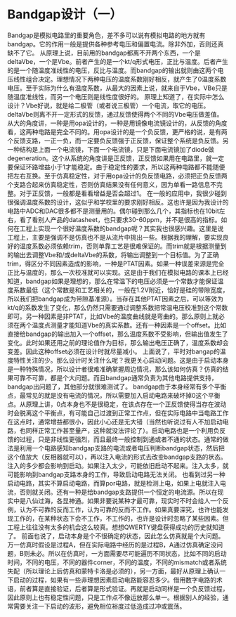 # Bandgap设计（一）
Bandgap是模拟电路里的重要角色，差不多可以说有模拟电路的地方就有bandgap。它的作用一般是提供各种参考电压和偏置电流。除非外加，否则还真缺不了它。
从原理上说，目前用的bandgap都离不开两个东西，一个是deltaVbe，一个是Vbe。前者产生的是一个kt/q形式电压，正比与温度。后者产生的是一个随温度准线性的电压，反比与温度。而bandgap的输出就则由这两个电压线性组合决定。理想情况下两种电压的温度系数刚好相反，就产生了0温度系数电压。至于实际为什么有温度系数，从最大的因素上说，就来自于Vbe，VBe只是随温度准线性，而另一个电压则是线性度很好的。
原理上知道了，在实际中怎么设计？Vbe好说，就是给二极管（或者说三极管）一个电流，取它的电压。deltaVbe则离不开一定形式的反馈，通过反馈使得两个不同的Vbe电压做差值。从大的角度讲，一种是用opa设计的，一种是用镜像电流镜设计的，从反馈的角度看，这两种电路是完全不同的。用opa设计的是一个负反馈，更严格的说，是有两个反馈支路，一正一负，而一定要负反馈强于正反馈，保证整个系统是负反馈。另一种结构是上面一个电流镜，下面一个电流镜，只是下面电流镜加了diode做degeneration。这个从系统的角度讲是正反馈，正反馈如果用在电路里，就一定要保证环路增益小于1才能稳定。由于稳定性的要求，所以这两种电路都不能随便把左右互换。至于仿真稳定性，对于用opa设计的负反馈电路，必须把正负反馈两个支路合起来仿真稳定性，否则仿真结果没有任何意义，因为单看一路信息不完整。对于正反馈，一般都是看看增益是否会超过1。
在一般的应用中，我很少碰到很强调温度系数的设计，这似乎和学校里的要求刚好相反。这也许是因为我设计的电路中ADC和DAC很多都不是测量用的。偶尔碰到那么几个，其指标也在10bit左右，看了看别人产品的datasheet，也只要求30-60ppm，并不是很高的指标。如何在工程上实现一个很好温度系数的bandgap呢？其实我也很感兴趣。这里是说工程上，主要是强调不是仿真也不是从流片中挑出一些。根据我的理解，要实现良好的温度系数必须依赖trim，否则单靠工艺是很难保证的。而trim就是根据测量到的输出去调整Vbe和/或deltaVbe的系数，将输出调整到一个目标值。为了正确trim，得区分不同因素造成的影响，一种是PTAT因素。如果一种误差来源是完全正比与温度的，那么一次校准就可以实现。这是由于我们在模拟电路的课本上已经知道，bandgap如果是理想的，那么在常温下的电压必须是一个常数才能保证温度系数最低（这个常数是和工艺相关的，一般在1.2V附近，恰好是硅的带隙宽度，所以我们把bandgap成为带隙基准源）。当存在其他PTAT因素之后，可以等效为kt/q的系数发生了变化，那么仍然只需要通过调整系数把常温电压校准到这个常数即可。另一种因素是非PTAT，比如Vbe的温度曲线就是弯曲的。那么原则上就必须在两个温度点测量才能知道Vbe的真实系数。还有一种因素是一个offset。比如直接给bandgap的输出加入一个offset，那么温度系数不受影响，但输出值发生了变化。此时如果还用之前的理论值作为目标，那么输出电压正确了，温度系数却会变差。因此这种offset必须在设计时就尽量减小。
上面说了，平时对bangap的温度特性关注的少。那么设计时关注什么呢？我更关心启动问题。这是由于启动本身是一种特殊情况，所以设计者很难准确掌握周边情况，那么该如何仿真？仿真的结果可靠不可靠，都是个大问题。而且bandgap通常负责为其他电路提供支持，bandgap出问题了，其他部分就很难测试了。
bandgap由于本身经常有多个平衡点，最常见的就是没有电流的情况，所以需要加入启动电路来破坏掉0这个平衡点。从原理上讲，0点本身也不是很稳定，在该点存在一个正反馈使得当存在波动时会脱离这个平衡点，有可能自己过渡到正常工作点，但在实际电路中当电路工作在这点时，通常增益都很小，因此小心还是无大错（当然也听说过有人不加启动电路，也同样正常工作甚至量产，这种就没法评论了）。启动电路也是一个利用负反馈的过程，只是非线性更强烈，而且最终一般控制到通或者不通的状态。通常的做法是利用一个电路感知bandgap支路的电流或者电压判断bandgap状态，然后把这个值放大（反相器就可以），再以注入电流的形式去改变bandgap支路的状态。注入的多少都会影响到启动。如果注入太少，可能依旧启动不起来。注入太多，就可能影响到bandgap支路本身的工作，导致启动电路无法关闭。
也看到过另一种启动电路，其实不算启动电路，而算por电路，就是检测上电，如果上电就注入电流，否则就关闭。还有一种是给bandgap支路提供一个恒定的电流源。所以在现实中是八仙过海，各显神通。如果非要说某种才最可靠，现实时不时会给人一个反例，认为不可靠的反而工作，认为可靠的反而不工作。如果真要深究，也许也能发现工作的，在某种状态下会不工作，不工作的，也许是设计时忽略了某些因素。但工程上往往没有太多的机会这么较真。想想QWERTY键盘获得成功的历史就知道了。
前面也说了，启动本身是个不很确定的状态，因此怎么仿真就是个大问题。万一仿真时假设是过程A，但在实际电路中经历的是过程B，A通过仿真确定没问题，B则未必。所以在仿真时，一方面需要尽可能遍历不同状态，比如不同的启动时间，不同的电压，不同的器件corner，不同的温度，不同的mismatch或者系统失配（所以理论上后仿真和蒙特卡洛是必须的），另一方面，最好从原理上确认一下启动的过程，如果有一些非理想因素启动电路能容忍多少。借用数字电路的术语，前者算是直接验证，后者算是形式验证。再就是启动同样是一个负反馈过程，因此原则上也有稳定性问题，只是工作点不像运放那么单一。根据别人的经验，通常需要关注一下启动的波形，避免相位裕度过低造成过冲或震荡。
 

